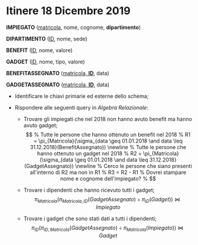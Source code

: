 # Itinere 18 Dicembre 2019

**IMPIEGATO** (<u>matricola</u>, nome, cognome, **dipartimento**)

**DIPARTIMENTO** (<u>ID</u>, nome, sede)

**BENEFIT** (<u>ID</u>, nome, valore)

**GADGET** (<u>ID</u>, nome, tipo, valore)

**BENEFITASSEGNATO** (<u>matricola, **ID**</u>, data) 

**GADGETASSEGNATO** (<u>matricola, **ID**</u>, data)

- Identificare le chiavi primarie ed esterne dello schema;

- Rispondere alle seguenti query in *Algebra Relazionale*:

  - Trovare gli impiegati che nel 2018 non hanno avuto benefit ma hanno avuto gadget;
    $$
    % Tutte le persone che hanno ottenuto un benefit nel 2018 %
    R1 = \pi_{Matricola}(\sigma_{data \geq 01.01.2018 \and data \leq 31.12.2018}(BenefitAssegnato)) \newline
    % Tutte le persone che hanno ottenuto un gadget nel 2018 %
    R2 = \pi_{Matricola}(\sigma_{data \geq 01.01.2018 \and data \leq 31.12.2018}(GadgetAssegnato)) \newline
    % Cerco le persone che siano presenti all'interno di R2 ma non in R1 %
    R3 = R2 - R1
    % Dovrei stampare nome e cognome dell'impiegato? %
    $$
    
  - Trovare i dipendenti che hanno ricevuto tutti i gadget;
    $$
    \pi_{Matricola} (\pi_{Matricola, ID}(GadgetAssegnato) \div \pi_{ID} (Gadget)) \Join Impiegato
    $$
  
  - Trovare i gadget che sono stati dati a tutti i dipendenti;
    $$
    \pi_{ID}(\pi_{ID, Matricola}(GadgetAssegnato) \div \pi_{Matricola}(Impiegato)) \Join Gadget
    $$
    
